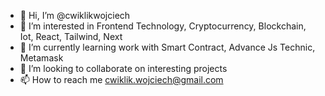 - 👋 Hi, I’m @cwiklikwojciech
- 👀 I’m interested in Frontend Technology, Cryptocurrency, Blockchain, Iot, React, Tailwind, Next
- 🌱 I’m currently learning work with Smart Contract, Advance Js Technic, Metamask
- 💞️ I’m looking to collaborate on interesting projects
- 📫 How to reach me cwiklik.wojciech@gmail.com 

<!---
cwiklikwojciech/cwiklikwojciech is a ✨ special ✨ repository because its `README.md` (this file) appears on your GitHub profile.
You can click the Preview link to take a look at your changes.
--->
